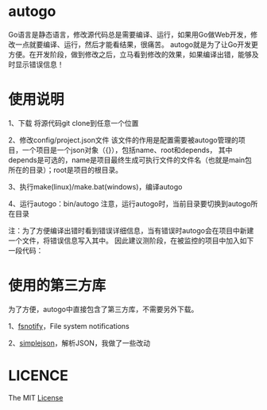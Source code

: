 autogo
======

Go语言是静态语言，修改源代码总是需要编译、运行，如果用Go做Web开发，修改一点就要编译、运行，然后才能看结果，很痛苦。
autogo就是为了让Go开发更方便。在开发阶段，做到修改之后，立马看到修改的效果，如果编译出错，能够及时显示错误信息！

使用说明
======

1、下载
将源代码git clone到任意一个位置

2、修改config/project.json文件
  该文件的作用是配置需要被autogo管理的项目，一个项目是一个json对象（{}），包括name、root和depends，
  其中depends是可选的，name是项目最终生成可执行文件的文件名（也就是main包所在的目录）；root是项目的根目录。

3、执行make(linux)/make.bat(windows)，编译autogo

4、运行autogo：bin/autogo
  注意，运行autogo时，当前目录要切换到autogo所在目录
  
注：为了方便编译出错时看到错误详细信息，当有错误时autogo会在项目中新建一个文件，将错误信息写入其中。
因此建议测阶段，在被监控的项目中加入如下一段代码：


使用的第三方库
======

为了方便，autogo中直接包含了第三方库，不需要另外下载。

1、[fsnotify](https://github.com/howeyc/fsnotify)，File system notifications

2、[simplejson](https://github.com/bitly/go-simplejson)，解析JSON，我做了一些改动

LICENCE
======

The MIT [License](https://github.com/polaris1119/autogo/master/LICENSE)
